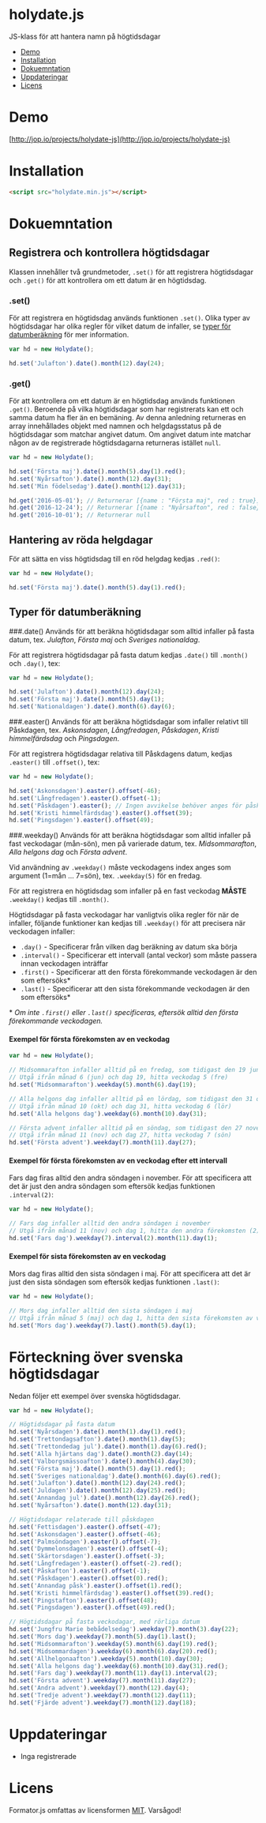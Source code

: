 # holydate.js
JS-klass för att hantera namn på högtidsdagar

* [Demo](https://github.com/jop-io/holydate.js/blob/master/README.md#demo)
* [Installation](https://github.com/jop-io/holydate.js/blob/master/README.md#installation)
* [Dokuemntation](https://github.com/jop-io/holydate.js/blob/master/README.md#dokuemntation)
* [Uppdateringar](https://github.com/jop-io/holydate.js/blob/master/README.md#uppdateringar)
* [Licens](https://github.com/jop-io/holydate.js/blob/master/README.md#licens)

# Demo
[http://jop.io/projects/holydate-js](http://jop.io/projects/holydate-js)

# Installation
```html
<script src="holydate.min.js"></script>
```

# Dokuemntation

## Registrera och kontrollera högtidsdagar
Klassen innehåller två grundmetoder, `.set()` för att registrera högtidsdagar och `.get()` för att kontrollera om ett datum är en högtidsdag.

### .set()
För att registrera en högtidsdag används funktionen `.set()`. Olika typer av högtidsdagar har olika regler för vilket datum de infaller, se [typer för datumberäkning](https://github.com/jop-io/holydate.js#typer-för-datumberäkning) för mer information.

```javascript
var hd = new Holydate();

hd.set('Julafton').date().month(12).day(24);
```

### .get()
För att kontrollera om ett datum är en högtidsdag används funktionen `.get()`. Beroende på vilka högtidsdagar som har registrerats kan ett och samma datum ha fler än en bemäning. Av denna anledning returneras en array innehållades objekt med namnen och helgdagsstatus på de högtidsdagar som matchar angivet datum. Om angivet datum inte matchar någon av de registrerade högtidsdagarna returneras istället `null`.

```javascript
var hd = new Holydate();

hd.set('Första maj').date().month(5).day(1).red();
hd.set('Nyårsafton').date().month(12).day(31);
hd.set('Min födelsedag').date().month(12).day(31);

hd.get('2016-05-01'); // Returnerar [{name : "Första maj", red : true}]
hd.get('2016-12-24'); // Returnerar [{name : "Nyårsafton", red : false}, {name : "Min födelsedag", red : false}]
hd.get('2016-10-01'); // Returnerar null
```

## Hantering av röda helgdagar
För att sätta en viss högtidsdag till en röd helgdag kedjas `.red()`:
```javascript
var hd = new Holydate();

hd.set('Första maj').date().month(5).day(1).red();
```

## Typer för datumberäkning

###.date()
Används för att beräkna högtidsdagar som alltid infaller på fasta datum, tex. *Julafton*, *Första maj* och *Sveriges nationaldag*.

För att registrera högtidsdagar på fasta datum kedjas `.date()` till `.month()` och `.day()`, tex:
```javascript
var hd = new Holydate();

hd.set('Julafton').date().month(12).day(24);
hd.set('Första maj').date().month(5).day(1);
hd.set('Nationaldagen').date().month(6).day(6);
```

###.easter()
Används för att beräkna högtidsdagar som infaller relativt till Påskdagen, tex. *Askonsdagen*, *Långfredagen*, *Påskdagen*, *Kristi himmelfärdsdag* och *Pingsdagen*.

För att registrera högtidsdagar relativa till Påskdagens datum, kedjas `.easter()` till `.offset()`, tex:

```javascript
var hd = new Holydate();

hd.set('Askonsdagen').easter().offset(-46);
hd.set('Långfredagen').easter().offset(-1);
hd.set('Påskdagen').easter(); // Ingen avvikelse behöver anges för påskdagen
hd.set('Kristi himmelfärdsdag').easter().offset(39);
hd.set('Pingsdagen').easter().offset(49);
```

###.weekday()
Används för att beräkna högtidsdagar som alltid infaller på fast veckodagar (mån-sön), men på varierade datum, tex. *Midsommarafton*, *Alla helgons dag* och *Första advent*.

Vid användning av `.weekday()` måste veckodagens index anges som argument (1=mån ... 7=sön), tex. `.weekday(5)` för en fredag.

För att registrera en högtidsdag som infaller på en fast veckodag **MÅSTE** `.weekday()` kedjas till `.month()`.

Högtidsdagar på fasta veckodagar har vanligtvis olika regler för när de infaller, följande funktioner kan kedjas till `.weekday()` för att precisera när veckodagen infaller:

* `.day()` - Specificerar från vilken dag beräkning av datum ska börja
* `.interval()` - Specificerar ett intervall (antal veckor) som måste passera innan veckodagen inträffar
* `.first()` - Specificerar att den första förekommande veckodagen är den som eftersöks*
* `.last()` - Specificerar att den sista förekommande veckodagen är den som eftersöks*

&ast; *Om inte `.first()` eller `.last()` specificeras, eftersök alltid den första förekommande veckodagen.*

#### Exempel för första förekomsten av en veckodag
```javascript
var hd = new Holydate();

// Midsommarafton infaller alltid på en fredag, som tidigast den 19 juni
// Utgå ifrån månad 6 (jun) och dag 19, hitta veckodag 5 (fre)
hd.set('Midsommarafton').weekday(5).month(6).day(19);

// Alla helgons dag infaller alltid på en lördag, som tidigast den 31 oktober
// Utgå ifrån månad 10 (okt) och dag 31, hitta veckodag 6 (lör)
hd.set('Alla helgons dag').weekday(6).month(10).day(31);

// Första advent infaller alltid på en söndag, som tidigast den 27 november
// Utgå ifrån månad 11 (nov) och dag 27, hitta veckodag 7 (sön)
hd.set('Första advent').weekday(7).month(11).day(27);
```

#### Exempel för första förekomsten av en veckodag efter ett intervall
Fars dag firas alltid den andra söndagen i november. För att specificera att det är just den andra söndagen som eftersök kedjas funktionen `.interval(2)`:

```javascript
var hd = new Holydate();

// Fars dag infaller alltid den andra söndagen i november
// Utgå ifrån månad 11 (nov) och dag 1, hitta den andra förekomsten (2) av veckodag 7 (sön)
hd.set('Fars dag').weekday(7).interval(2).month(11).day(1);
```

#### Exempel för sista förekomsten av en veckodag
Mors dag firas alltid den sista söndagen i maj. För att specificera att det är just den sista söndagen som eftersök kedjas funktionen `.last()`:

```javascript
var hd = new Holydate();

// Mors dag infaller alltid den sista söndagen i maj
// Utgå ifrån månad 5 (maj) och dag 1, hitta den sista förekomsten av veckodag 7 (sön)
hd.set('Mors dag').weekday(7).last().month(5).day(1);
```

# Förteckning över svenska högtidsdagar
Nedan följer ett exempel över svenska högtidsdagar.

```javascript
var hd = new Holydate();

// Högtidsdagar på fasta datum
hd.set('Nyårsdagen').date().month(1).day(1).red();
hd.set('Trettondagsafton').date().month(1).day(5);
hd.set('Trettondedag jul').date().month(1).day(6).red();
hd.set('Alla hjärtans dag').date().month(2).day(14);
hd.set('Valborgsmässoafton').date().month(4).day(30);
hd.set('Första maj').date().month(5).day(1).red();
hd.set('Sveriges nationaldag').date().month(6).day(6).red();
hd.set('Julafton').date().month(12).day(24).red();
hd.set('Juldagen').date().month(12).day(25).red();
hd.set('Annandag jul').date().month(12).day(26).red();
hd.set('Nyårsafton').date().month(12).day(31);

// Högtidsdagar relaterade till påskdagen
hd.set('Fettisdagen').easter().offset(-47);
hd.set('Askonsdagen').easter().offset(-46);
hd.set('Palmsöndagen').easter().offset(-7);
hd.set('Dymmelonsdagen').easter().offset(-4);
hd.set('Skärtorsdagen').easter().offset(-3);
hd.set('Långfredagen').easter().offset(-2).red();
hd.set('Påskafton').easter().offset(-1);
hd.set('Påskdagen').easter().offset(0).red();
hd.set('Annandag påsk').easter().offset(1).red();
hd.set('Kristi himmelfärdsdag').easter().offset(39).red();
hd.set('Pingstafton').easter().offset(48);
hd.set('Pingsdagen').easter().offset(49).red();

// Högtidsdagar på fasta veckodagar, med rörliga datum
hd.set('Jungfru Marie bebådelsedag').weekday(7).month(3).day(22);
hd.set('Mors dag').weekday(7).month(5).day(1).last();
hd.set('Midsommarafton').weekday(5).month(6).day(19).red();
hd.set('Midsommardagen').weekday(6).month(6).day(20).red();
hd.set('Allhelgonaafton').weekday(5).month(10).day(30);
hd.set('Alla helgons dag').weekday(6).month(10).day(31).red();
hd.set('Fars dag').weekday(7).month(11).day(1).interval(2);
hd.set('Första advent').weekday(7).month(11).day(27);
hd.set('Andra advent').weekday(7).month(12).day(4);
hd.set('Tredje advent').weekday(7).month(12).day(11);
hd.set('Fjärde advent').weekday(7).month(12).day(18);
```

# Uppdateringar
* Inga registrerade

# Licens
Formator.js omfattas av licensformen [MIT](https://opensource.org/licenses/MIT "The MIT License"). Varsågod!
